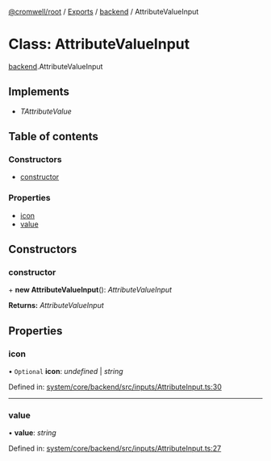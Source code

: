 [@cromwell/root](../README.md) / [Exports](../modules.md) / [backend](../modules/backend.md) / AttributeValueInput

# Class: AttributeValueInput

[backend](../modules/backend.md).AttributeValueInput

## Implements

* *TAttributeValue*

## Table of contents

### Constructors

- [constructor](backend.attributevalueinput.md#constructor)

### Properties

- [icon](backend.attributevalueinput.md#icon)
- [value](backend.attributevalueinput.md#value)

## Constructors

### constructor

\+ **new AttributeValueInput**(): *AttributeValueInput*

**Returns:** *AttributeValueInput*

## Properties

### icon

• `Optional` **icon**: *undefined* \| *string*

Defined in: [system/core/backend/src/inputs/AttributeInput.ts:30](https://github.com/CromwellCMS/Cromwell/blob/b0001b2/system/core/backend/src/inputs/AttributeInput.ts#L30)

___

### value

• **value**: *string*

Defined in: [system/core/backend/src/inputs/AttributeInput.ts:27](https://github.com/CromwellCMS/Cromwell/blob/b0001b2/system/core/backend/src/inputs/AttributeInput.ts#L27)

